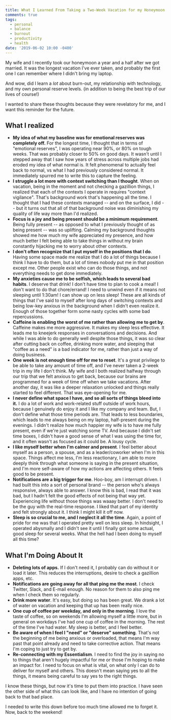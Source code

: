 ```yaml
---
title: What I Learned From Taking a Two-Week Vacation for my Honeymoon
comments: true
tags:
  - personal
  - balance
  - burnout
  - productivity
  - health
date: '2019-06-02 10:00 -0400'
---
```

My wife and I recently took our honeymoon a year and a half after we got married. It was the longest vacation I've ever taken, and probably the first one I can remember where I didn't bring my laptop.

And wow, did I learn a _lot_ about burn-out, my relationship with technology, and my own personal reserve levels. (in addition to being the best trip of our lives of course!)

I wanted to share these thoughts because they were revelatory for me, and I want this reminder for the future.

## What I realized

* **My idea of what my baseline was for emotional reserves was completely off.** For the longest time, I thought that in terms of "emotional reserves", I was operating near 90%, or 80% on tough weeks. That was probably closer to 50% on good days. It wasn't until I stepped away that I saw how years of stress across multiple jobs had eroded my idea of what normal is. It felt phenomenal to actually feel back to normal, vs what I had previously considered normal. It immediately spurred me to write this to capture the feeling.
* **I struggle a lot more with context switching than I thought**. When on vacation, being in the moment and not  checking a gazillion things, I realized that each of the contexts I operate in requires "context vigilance". That's background work that's happening all the time. I thought that I had these contexts managed -- and on the surface, I did -- but it turns out that all of that background noise was diminishing my quality of life way more than I'd realized.
* **Focus is a joy and being present should be a minimum requirement**. Being fully present -- as opposed to what I previously thought of as being present -- was so uplifting. Calming my background thoughts showed me how much my wife appreciated my presence, and how much better I felt being able to take things in without my brain constantly hijacking me to worry about other contexts.
* **I don't often recognize that I put myself in the positions that I do**. Having some space made me realize that I do a lot of things because I think I have to do them, but a lot of times nobody put me in that position except me. Other people exist who can do those things, and not everything needs to get done immediately.
* **My anxieties cause me to be selfish, which leads to several bad habits**. I deserve that drink! I don't have time to plan to cook a meal! I don't want to do that chore/errand! I need to unwind even if it means not sleeping until 1:30am! I can show up on less sleep! These are all kinds of things that I've said to myself after long days of switching contexts and being low-key anxious in the background when I didn't even realize it. Enough of those together form some nasty cycles with some bad repercussions.
* **Caffeine is enabling the worst of me rather than allowing me to get by**. Caffeine makes me more aggressive. It makes my sleep less effective. It leads me to kneejerk responses in conversations and decisions. And while I was able to do generally well despite those things, it was so clear after cutting back on coffee, drinking more water, and sleeping that "coffee as a need" is a bad indicator for me, rather than just a way of doing business.
* **One week is not enough time off for me to reset**. It's a great privilege to be able to take any amount of time off, and I've never taken a 2-week trip in my life I don't think. My wife and I both realized halfway through our trip that we felt anxious to get back, because our brains are programmed for a week of time off when we take vacations. After another day, it was like a deeper relaxation unlocked and things really started to feel different. That was eye-opening for me.
* **I never define what space I have, and so all sorts of things bleed into it.** I do a lot of work and work-related stuff outside of work hours, because I genuinely do enjoy it and I like my company and team. But, I don't define what those time periods are. That leads to less boundaries, which leads to me always being on my laptop, half-present during the evenings. I didn't realize how much happier my wife is to have me fully present, even if we're just watching some TV. And because I didn't set time boxes, I didn't have a good sense of what I was using the time for, and it often wasn't as focused as it could be. A lousy cycle.
* **I like myself better when I'm calmer and present**. I feel better about myself as a person, a spouse, and as a leader/coworker when I'm in this space. Things affect me less, I'm less reactionary, I am able to more deeply think through what someone is saying in the present situation, and I'm more self-aware of how my actions are affecting others. It feels good to be present.
* **Notifications are a big trigger for me**. Hoo-boy, am I interrupt driven. I had built this into a sort of personal brand -- the person who's always responsive, always able to answer. I know this is bad, I read that it was bad, but I hadn't felt the good effects of not being that way yet. Experiencing life without those things was waaay better. I don't need to be the guy with the real-time response. I liked that part of my identity and felt strongly about it. I think I might kill it off now.
* **Sleep is so crucial to me, and I neglect it all the time**. Again, a point of pride for me was that I operated pretty well on less sleep. In hindsight, I operated abysmally and I didn't see it until I finally got some actual, good sleep for several weeks. What the hell had I been doing to myself all this time?

## What I'm Doing About It

* **Deleting lots of apps.** If I don't need it, I probably can do without it or load it later. This reduces the interruptions, desire to check a gazillion apps, etc.
* **Notifications are going away for all that ping me the most**. I check Twitter, Slack, and E-mail enough. No reason for them to also ping me when I check them so regularly.
* **Drink more water**. It's easy, but doing so has been great. We drank a lot of water on vacation and keeping that up has been really nice.
* **One cup of coffee per weekday, and only in the morning**. I love the taste of coffee, so on weekends I'm allowing myself a little more, but in general on workdays I've had one cup of coffee in the morning. The rest of the time I've had water. My sleep is better, and I feel better.
* **Be aware of when I feel I "need" or "deserve" something**. That's not the beginning of me being anxious or overloaded, that means I'm way past that point already and need to take corrective action. That means I'm coping to just try to get by.
* **Re-connecting with my Essentialism**. I need to find the joy in saying no to things that aren't hugely impactful for me or those I'm hoping to make an impact for. I need to focus on what is vital, on what only I can do to deliver for myself and others. This doesn't mean saying yes to all the things, it means being careful to say yes to the right things.

I know these things, but now it's time to put them into practice. I have seen the other side of what this can look like, and I have no intention of going back to that bad place.

I needed to write this down before too much time allowed me to forget it. Now, back to the weekend!
